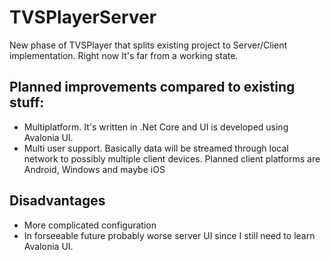 # TVSPlayerServer

New phase of TVSPlayer that splits existing project to Server/Client implementation. Right now It's far from a working state. 
 
## Planned improvements compared to existing stuff:
 - Multiplatform. It's written in .Net Core and UI is developed using Avalonia UI.
 - Multi user support. Basically data will be streamed through local network to possibly multiple client devices. Planned client platforms are Android, Windows and maybe iOS
 
## Disadvantages
 - More complicated configuration
 - In forseeable future probably worse server UI since I still need to learn Avalonia UI.
